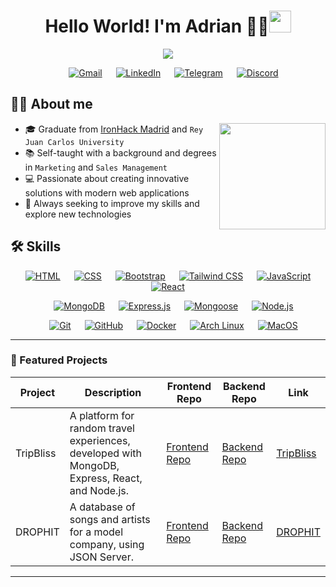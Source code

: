 <h1 align="center">Hello World! I'm Adrian 👨‍💻<img src="https://media.giphy.com/media/hvRJCLFzcasrR4ia7z/giphy.gif" width="35"></h1>
<p align="center">
  <a href="https://github.com/DenverCoder1/readme-typing-svg"><img src="https://readme-typing-svg.herokuapp.com?font=Time+New+Roman&color=%23f76b47&size=25&center=true&vCenter=true&width=600&height=100&lines=Full+Stack+Developer;from+Poland+based+in+Madrid;Focused+on+improving!🚀"></a>
</p>
<p align="center">
    &emsp;
	<a href="mailto:dev.sobota@gmail.com"><img src="https://img.shields.io/badge/Gmail-%23EA4335.svg?style=plastic&logo=gmail&logoColor=white" alt="Gmail"/></a>
    &emsp;
	<a href="https://www.linkedin.com/in/adriansobota"><img src="https://img.shields.io/badge/LinkedIn-%230A66C2.svg?style=plastic&logo=linkedin&logoColor=white" alt="LinkedIn"/></a>
    &emsp;
	<a href="https://t.me/Sobota"><img src="https://img.shields.io/badge/Telegram-%232CA5E0.svg?style=plastic&logo=telegram&logoColor=white" alt="Telegram"/></a>
    &emsp;
    <a href="https://discordapp.com/users/Yosobo"><img src="https://img.shields.io/badge/Discord-7289DA.svg?style=plastic&logo=discord&logoColor=white" alt="Discord"/></a>
</p>

## 🙋‍♂️ About me

<picture> <img align="right" src="https://www.freecodecamp.org/news/content/images/2020/02/brett-rambo-thumbs-up.gif" width=170px></picture>

- 🎓 Graduate from <a href="https://www.ironhack.com/">IronHack Madrid</a> and `Rey Juan Carlos University`
- 📚 Self-taught with a background and degrees in `Marketing` and `Sales Management`
- 💻 Passionate about creating innovative solutions with modern web applications
- 🔎 Always seeking to improve my skills and explore new technologies

## 🛠️ Skills
<p align="center"> 
  &emsp;
    <a href="https://developer.mozilla.org/en-US/docs/Web/HTML" target="_blank"><img alt="HTML" src="https://img.shields.io/badge/HTML5%20-%23E34F26.svg?style=plastic&logo=html5&logoColor=white"></a>
    &emsp;
  <a href="https://developer.mozilla.org/en-US/docs/Web/CSS" target="_blank"><img alt="CSS" src="https://img.shields.io/badge/CSS%20-%231572B6.svg?style=plastic&logo=css3&logoColor=white"></a>
    &emsp;
  <a href="https://getbootstrap.com/" target="_blank"><img alt="Bootstrap" src="https://img.shields.io/badge/Bootstrap-%23563D7C.svg?style=plastic&logo=bootstrap&logoColor=white"></a>
    &emsp;
  <a href="https://tailwindcss.com/" target="_blank"><img alt="Tailwind CSS" src="https://img.shields.io/badge/Tailwind%20CSS-%2306B6D4.svg?style=plastic&logo=tailwindcss&logoColor=white"></a>
    &emsp;
  <a href="https://developer.mozilla.org/en-US/docs/Web/JavaScript" target="_blank"><img alt="JavaScript" src="https://img.shields.io/badge/JavaScript%20-%23F7DF1E.svg?style=plastic&logo=javascript&logoColor=black"></a>
    &emsp;
  <a href="https://reactjs.org/" target="_blank"><img alt="React" src="https://img.shields.io/badge/React-%2361DAFB.svg?style=plastic&logo=react&logoColor=black"></a>
</p>

<p align="center"> 
  &emsp;
  <a href="https://www.mongodb.com/" target="_blank"><img alt="MongoDB" src="https://img.shields.io/badge/MongoDB-%2347A248.svg?style=plastic&logo=mongodb&logoColor=white"></a>
  &emsp;
  <a href="https://expressjs.com/" target="_blank"><img alt="Express.js" src="https://img.shields.io/badge/Express.js%20-%23404d59.svg?style=plastic&logo=express&logoColor=white"></a>
  &emsp;
  <a href="https://mongoosejs.com/" target="_blank"><img alt="Mongoose" src="https://img.shields.io/badge/Mongoose-%23880000.svg?style=plastic&logo=mongoose&logoColor=white"></a>
  &emsp;
  <a href="https://nodejs.org/" target="_blank"><img alt="Node.js" src="https://img.shields.io/badge/Node.js%20-%2343853D.svg?style=plastic&logo=node.js&logoColor=white"></a>
</p>

<p align="center">
  &emsp;
    <a href="#"><img alt="Git" src="https://img.shields.io/badge/Git%20-%23F05033.svg?style=plastic&logo=git&logoColor=white"></a>
  &emsp;
    <a href="#"><img alt="GitHub" src="https://img.shields.io/badge/GitHub-%23181717.svg?style=plastic&logo=github&logoColor=white"></a>
  &emsp;
    <a href="#"><img alt="Docker" src="https://img.shields.io/badge/Docker-%232496ED.svg?style=plastic&logo=docker&logoColor=white"></a>
  &emsp;
    <a href="#"><img alt="Arch Linux" src="https://img.shields.io/badge/Arch%20Linux-1793D1?style=plastic&logo=arch-linux&logoColor=white"></a>
  &emsp;
    <a href="#"><img alt="MacOS" src="https://img.shields.io/badge/macOS-000000?style=plastic&logo=apple&logoColor=white"></a>
</p>

---

### 💼 Featured Projects

| Project   | Description                                                                                                                                      | Frontend Repo                                                                                                     | Backend Repo                                                                                                      | Link                        |
|------------|--------------------------------------------------------------------------------------------------------------------------------------------------|-------------------------------------------------------------------------------------------------------------------|-------------------------------------------------------------------------------------------------------------------|-------------------------------|
| TripBliss  | A platform for random travel experiences, developed with MongoDB, Express, React, and Node.js.                                                            | [Frontend Repo](https://github.com/CristinaColomoiets/random-experience-client)                                    | [Backend Repo](https://github.com/CristinaColomoiets/random-experience-server)                                    | [TripBliss](https://trip-bliss.netlify.app/) |
| DROPHIT    | A database of songs and artists for a model company, using JSON Server.                                                          | [Frontend Repo](https://github.com/ernohilarion/Project-Client)                                                   | [Backend Repo](https://github.com/ernohilarion/Project-Server)                                                    | [DROPHIT](https://drop-hit.netlify.app/)      |

---
